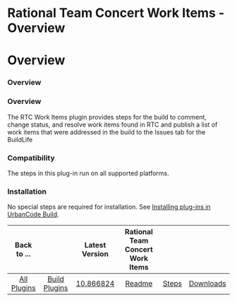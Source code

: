 
Rational Team Concert Work Items - Overview
===========================================

# Overview



### Overview




 


### Overview


The RTC Work Items plugin provides steps for the build to comment, change status, and resolve work items found in RTC and publish a list of work items that were addressed in the build to the Issues tab for the BuildLife


### Compatibility


The steps in this plug-in run on all supported platforms.


### Installation


No special steps are required for installation. See [Installing plug-ins in UrbanCode Build](http://www-01.ibm.com/support/knowledgecenter/#!/SS8NMD_6.1.0/com.ibm.ucbuild.doc/topics/plugin_ch.html "Installing plug-ins in UrbanCode Build").




|Back to ...||Latest Version|Rational Team Concert Work Items |||
| :---: | :---: | :---: | :---: | :---: | :---: |
|[All Plugins](../../index.md)|[Build Plugins](../README.md)|[10.866824](https://raw.githubusercontent.com/UrbanCode/IBM-UCB-PLUGINS/main/files/RTCWorkItems/RTC-WorkItems-10.866824.zip)|[Readme](README.md)|[Steps](steps.md)|[Downloads](downloads.md)|
